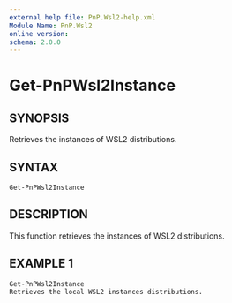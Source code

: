 ```yaml
---
external help file: PnP.Wsl2-help.xml
Module Name: PnP.Wsl2
online version:
schema: 2.0.0
---
```


# Get-PnPWsl2Instance

## SYNOPSIS
Retrieves the instances of WSL2 distributions.

## SYNTAX

```
Get-PnPWsl2Instance
```

## DESCRIPTION
This function retrieves the instances of WSL2 distributions.



## EXAMPLE 1
```
Get-PnPWsl2Instance
Retrieves the local WSL2 instances distributions.
```
